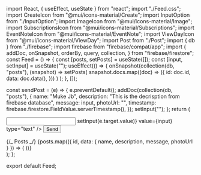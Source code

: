 import React, { useEffect, useState } from "react";
import "./Feed.css";
import CreateIcon from "@mui/icons-material/Create";
import InputOption from "./InputOption";
import ImageIcon from "@mui/icons-material/Image";
import SubscriptionsIcon from "@mui/icons-material/Subscriptions";
import EventNoteIcon from "@mui/icons-material/EventNote";
import ViewDayIcon from "@mui/icons-material/ViewDay";
import Post from "./Post";
import { db } from "./firebase";
import firebase from "firebase/compat/app";
import {
addDoc,
onSnapshot,
orderBy,
query,
collection,
} from "firebase/firestore";
const Feed = () => {
const [posts, setPosts] = useState([]);
const [input, setInput] = useState("");
useEffect(() => {
onSnapshot(collection(db, "posts"), (snapshot) =>
setPosts(
snapshot.docs.map((doc) => ({
id: doc.id,
data: doc.data(),
}))
)
);
}, []);

const sendPost = (e) => {
e.preventDefault();
addDoc(collection(db, "posts"), {
name: "Muke Jb",
description: "This is the decrisption from firebase database",
message: input,
photoUrl: "",
timestamp: firebase.firestore.FieldValue.serverTimestamp(),
});
setInput("");
};
return (
<div className="feed">
<div className="feed__inputContainer">
<div className="feed__input">
<CreateIcon />
<form>
<input
onChange={(e) => setInput(e.target.value)}
value={input}
type="text"
/>
<button onClick={sendPost} type="submit">
Send
</button>
</form>
</div>
<div className="feed__inputOptions">
<InputOption Icon={ImageIcon} title="photo" color="#70B5F9" />
<InputOption Icon={SubscriptionsIcon} title="Video" color="#E7A33E" />
<InputOption Icon={EventNoteIcon} title="Event" color="#C0CBCD" />
<InputOption
            Icon={ViewDayIcon}
            title="Write article"
            color="#7FC15E"
          />
</div>
</div>
{/_ Posts _/}
{posts.map(({ id, data: { name, description, message, photoUrl } }) => (
<Post
          key={id}
          name={name}
          decription={description}
          message={message}
          photoUrl={photoUrl}
        />
))}
</div>
);
};

export default Feed;
